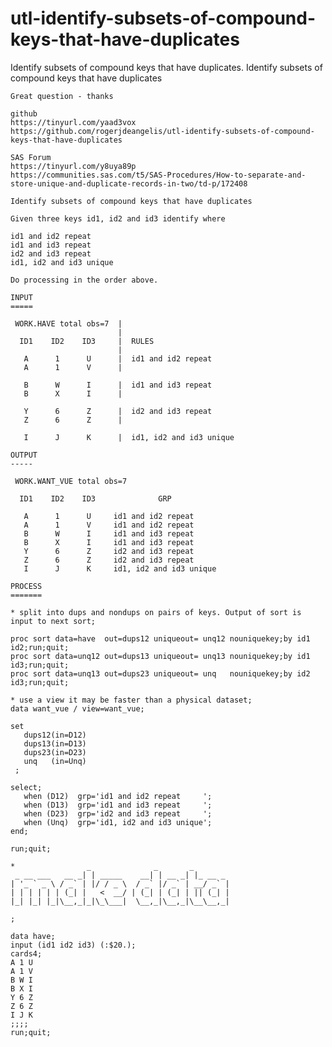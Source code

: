 # utl-identify-subsets-of-compound-keys-that-have-duplicates
Identify subsets of compound keys that have duplicates.
    Identify subsets of compound keys that have duplicates                                                                     
                                                                                                                               
    Great question - thanks                                                                                                    
                                                                                                                               
    github                                                                                                                     
    https://tinyurl.com/yaad3vox                                                                                               
    https://github.com/rogerjdeangelis/utl-identify-subsets-of-compound-keys-that-have-duplicates                              
                                                                                                                               
    SAS Forum                                                                                                                  
    https://tinyurl.com/y8uya89p                                                                                               
    https://communities.sas.com/t5/SAS-Procedures/How-to-separate-and-store-unique-and-duplicate-records-in-two/td-p/172408    
                                                                                                                               
    Identify subsets of compound keys that have duplicates                                                                     
                                                                                                                               
    Given three keys id1, id2 and id3 identify where                                                                           
                                                                                                                               
    id1 and id2 repeat                                                                                                         
    id1 and id3 repeat                                                                                                         
    id2 and id3 repeat                                                                                                         
    id1, id2 and id3 unique                                                                                                    
                                                                                                                               
    Do processing in the order above.                                                                                          
                                                                                                                               
    INPUT                                                                                                                      
    =====                                                                                                                      
                                                                                                                               
     WORK.HAVE total obs=7  |                                                                                                  
                            |                                                                                                  
      ID1    ID2    ID3     |  RULES                                                                                           
                            |                                                                                                  
       A      1      U      |  id1 and id2 repeat                                                                              
       A      1      V      |                                                                                                  
                                                                                                                               
       B      W      I      |  id1 and id3 repeat                                                                              
       B      X      I      |                                                                                                  
                                                                                                                               
       Y      6      Z      |  id2 and id3 repeat                                                                              
       Z      6      Z      |                                                                                                  
                                                                                                                               
       I      J      K      |  id1, id2 and id3 unique                                                                         
                                                                                                                               
    OUTPUT                                                                                                                     
    -----                                                                                                                      
                                                                                                                               
     WORK.WANT_VUE total obs=7                                                                                                 
                                                                                                                               
      ID1    ID2    ID3              GRP                                                                                       
                                                                                                                               
       A      1      U     id1 and id2 repeat                                                                                  
       A      1      V     id1 and id2 repeat                                                                                  
       B      W      I     id1 and id3 repeat                                                                                  
       B      X      I     id1 and id3 repeat                                                                                  
       Y      6      Z     id2 and id3 repeat                                                                                  
       Z      6      Z     id2 and id3 repeat                                                                                  
       I      J      K     id1, id2 and id3 unique                                                                             
                                                                                                                               
    PROCESS                                                                                                                    
    =======                                                                                                                    
                                                                                                                               
    * split into dups and nondups on pairs of keys. Output of sort is input to next sort;                                      
                                                                                                                               
    proc sort data=have  out=dups12 uniqueout= unq12 nouniquekey;by id1 id2;run;quit;                                          
    proc sort data=unq12 out=dups13 uniqueout= unq13 nouniquekey;by id1 id3;run;quit;                                          
    proc sort data=unq13 out=dups23 uniqueout= unq   nouniquekey;by id2 id3;run;quit;                                          
                                                                                                                               
    * use a view it may be faster than a physical dataset;                                                                     
    data want_vue / view=want_vue;                                                                                             
                                                                                                                               
    set                                                                                                                        
       dups12(in=D12)                                                                                                          
       dups13(in=D13)                                                                                                          
       dups23(in=D23)                                                                                                          
       unq   (in=Unq)                                                                                                          
     ;                                                                                                                         
                                                                                                                               
    select;                                                                                                                    
       when (D12)  grp='id1 and id2 repeat     ';                                                                              
       when (D13)  grp='id1 and id3 repeat     ';                                                                              
       when (D23)  grp='id2 and id3 repeat     ';                                                                              
       when (Unq)  grp='id1, id2 and id3 unique';                                                                              
    end;                                                                                                                       
                                                                                                                               
    run;quit;                                                                                                                  
                                                                                                                               
    *                _              _       _                                                                                  
     _ __ ___   __ _| | _____    __| | __ _| |_ __ _                                                                           
    | '_ ` _ \ / _` | |/ / _ \  / _` |/ _` | __/ _` |                                                                          
    | | | | | | (_| |   <  __/ | (_| | (_| | || (_| |                                                                          
    |_| |_| |_|\__,_|_|\_\___|  \__,_|\__,_|\__\__,_|                                                                          
                                                                                                                               
    ;                                                                                                                          
                                                                                                                               
    data have;                                                                                                                 
    input (id1 id2 id3) (:$20.);                                                                                               
    cards4;                                                                                                                    
    A 1 U                                                                                                                      
    A 1 V                                                                                                                      
    B W I                                                                                                                      
    B X I                                                                                                                      
    Y 6 Z                                                                                                                      
    Z 6 Z                                                                                                                      
    I J K                                                                                                                      
    ;;;;                                                                                                                       
    run;quit;                                                                                                                  
                                                                                                                               

